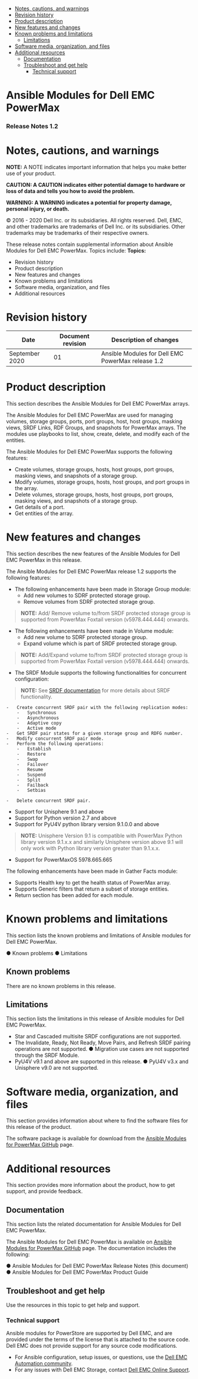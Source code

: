 -   [Notes, cautions, and warnings](#notes-cautions-and-warnings)
-   [Revision history](#revision-history)
-   [Product description](#product-description)
-   [New features and changes](#new-features-and-changes)
-   [Known problems and limitations](#known-problems-and-limitations)
    -   [Limitations](#limitations)
-   [Software media, organization, and
    files](#software-media-organization-and-files)
-   [Additional resources](#additional-resources)
    -   [Documentation](#documentation)
    -   [Troubleshoot and get help](#troubleshoot-and-get-help)
        -   [Technical support](#technical-support)

**Ansible Modules for Dell EMC PowerMax** 
=========================================
### Release Notes 1.2

Notes, cautions, and warnings
=============================

**NOTE:** A NOTE indicates important information that helps you make
better use of your product.

**CAUTION: A CAUTION indicates either potential damage to hardware or
loss of data and tells you how to avoid the problem.**

**WARNING: A WARNING indicates a potential for property damage, personal
injury, or death.**

© 2016 - 2020 Dell Inc. or its subsidiaries. All rights reserved. Dell,
EMC, and other trademarks are trademarks of Dell Inc. or its
subsidiaries. Other trademarks may be trademarks of their respective
owners.

These release notes contain supplemental information about Ansible
Modules for Dell EMC PowerMax. Topics include: **Topics:**

-   Revision history
-   Product description
-   New features and changes
-   Known problems and limitations
-   Software media, organization, and files
-   Additional resources

Revision history
================

| **Date**       | **Document revision** | **Description of changes**                        |
|----------------|-----------------------|---------------------------------------------------|
| September 2020 | 01                    | Ansible Modules for Dell EMC PowerMax release 1.2 |

Product description
===================

This section describes the Ansible Modules for Dell EMC PowerMax arrays.

The Ansible Modules for Dell EMC PowerMax are used for managing volumes,
storage groups, ports, port groups, host, host groups, masking views,
SRDF Links, RDF Groups, and snapshots for PowerMax arrays. The modules
use playbooks to list, show, create, delete, and modify each of the
entities.

The Ansible Modules for Dell EMC PowerMax supports the following
features:

-   Create volumes, storage groups, hosts, host groups, port groups,
    masking views, and snapshots of a storage group. 
-   Modify volumes, storage groups, hosts, host groups, and port
    groups in the array.
-   Delete volumes, storage groups, hosts, host groups, port groups,
    masking views, and snapshots of a storage group.
-   Get details of a port.
-   Get entities of the array.

New features and changes
========================

This section describes the new features of the Ansible Modules for Dell
EMC PowerMax in this release.

The Ansible Modules for Dell EMC PowerMax release 1.2 supports the
following features:

-   The following enhancements have been made in Storage Group module:
    -   Add new volumes to SDRF protected storage group.
    -   Remove volumes from SDRF protected storage group.

> **NOTE:** Add/ Remove volume to/from SRDF protected storage group is
> supported from PowerMax Foxtail version (v5978.444.444) onwards.

-   The following enhancements have been made in Volume module:
    -   Add new volume to SDRF protected storage group.
    -   Expand volume which is part of SRDF protected storage group.

> **NOTE:** Add/Expand volume to/from SRDF protected storage group is
> supported from PowerMax Foxtail version (v5978.444.444) onwards.

-   The SRDF Module supports the following functionalities for concurrent configuration: 
> **NOTE:** See [SRDF 
> documentation](https://www.dellemc.com/fi-fi/collaterals/unauth/technical-guides-support-information/products/storage/docu88915.pdf) 
> for more details about SRDF functionality.

    -   Create concurrent SRDF pair with the following replication modes:
        -   Synchronous
        -   Asynchronous
        -   Adaptive copy
        -   Active mode
    -   Get SRDF pair states for a given storage group and RDFG number.
    -   Modify concurrent SRDF pair mode. 
    -   Perform the following operations:
        -   Establish
        -   Restore 
        -   Swap
        -   Failover
        -   Resume
        -   Suspend
        -   Split
        -   Failback
        -   Setbias

    -   Delete concurrent SRDF pair.

-   Support for Unisphere 9.1 and above
-   Support for Python version 2.7 and above
-   Support for PyU4V python library version 9.1.0.0 and above

> **NOTE:** Unisphere Version 9.1 is compatible with PowerMax Python
> library version 9.1.x.x and similarly Unisphere version above 9.1 will
> only work with Python library version greater than 9.1.x.x.

-   Support for PowerMaxOS 5978.665.665

The following enhancements have been made in Gather Facts module:
-   Supports Health key to get the health status of PowerMax array.
-   Supports Generic filters that return a subset of storage entities.
-   Return section has been added for each module.

Known problems and limitations
==============================

This section lists the known problems and limitations of Ansible modules
for Dell EMC PowerMax.

● Known problems 
● Limitations

Known problems
--------------
There are no known problems in this release.

Limitations
-----------

This section lists the limitations in this release of Ansible modules
for Dell EMC PowerMax.

-   Star and Cascaded multisite SRDF configurations are not supported.
-   The Invalidate, Ready, Not Ready, Move Pairs, and Refresh SRDF
      pairing operations are not supported. ● Migration use cases are
      not supported through the SRDF Module.
-   PyU4V v9.1 and above are supported in this release. ● PyU4V v3.x and
      Unisphere v9.0 are not supported.

Software media, organization, and files
=======================================

This section provides information about where to find the software files
for this release of the product.

The software package is available for download from the [Ansible Modules
for PowerMax GitHub](https://github.com/dell/ansible-powermax) page.

Additional resources
====================
This section provides more information about the product, how to get
support, and provide feedback.

Documentation
-------------
This section lists the related documentation for Ansible Modules for
Dell EMC PowerMax.

The Ansible Modules for Dell EMC PowerMax is available on [Ansible
Modules for PowerMax GitHub](https://github.com/dell/ansible-powermax)
page. The documentation includes the following:

● Ansible Modules for Dell EMC PowerMax Release Notes (this document) 
● Ansible Modules for Dell EMC PowerMax Product Guide

Troubleshoot and get help
-------------------------
Use the resources in this topic to get help and support.

### Technical support

Ansible modules for PowerStore are supported by Dell EMC, and are
provided under the terms of the license that is attached to the source
code. Dell EMC does not provide support for any source code
modifications.

-   For Ansible configuration, setup issues, or questions, use the [Dell EMC Automation community](https://www.dell.com/community/Automation/bd-p/Automation).
-   For any issues with Dell EMC Storage, contact [Dell EMC Online Support](http://www.dell.com/support).

